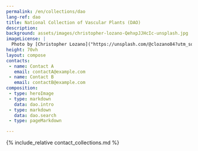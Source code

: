 ```yaml
---
permalink: /en/collections/dao
lang-ref: dao
title: National Collection of Vascular Plants (DAO)
description:
background: assets/images/christopher-lozano-QehxpJJHcIc-unsplash.jpg
imageLicense: |
  Photo by [Christopher Lozano]("https://unsplash.com/@clozano84?utm_source=unsplash&utm_medium=referral&utm_content=creditCopyText") on [Unsplash]("https://unsplash.com/?utm_source=unsplash&utm_medium=referral&utm_content=creditCopyText")
height: 70vh
layout: compose
contacts:
 - name: Contact A
   email: contactA@example.com
 - name: Contact B
   email: contactB@example.com
composition:
 - type: heroImage
 - type: markdown
   data: dao.intro
 - type: markdown
   data: dao.search
 - type: pageMarkdown

---
```

{% include_relative contact_collections.md %}
